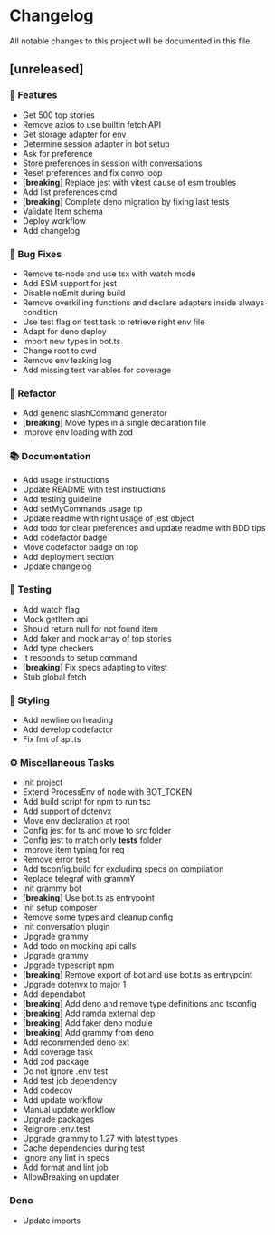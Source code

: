 # Changelog

All notable changes to this project will be documented in this file.

## [unreleased]

### 🚀 Features

- Get 500 top stories
- Remove axios to use builtin fetch API
- Get storage adapter for env
- Determine session adapter in bot setup
- Ask for preference
- Store preferences in session with conversations
- Reset preferences and fix convo loop
- [**breaking**] Replace jest with vitest cause of esm troubles
- Add list preferences cmd
- [**breaking**] Complete deno migration by fixing last tests
- Validate Item schema
- Deploy workflow
- Add changelog

### 🐛 Bug Fixes

- Remove ts-node and use tsx with watch mode
- Add ESM support for jest
- Disable noEmit during build
- Remove overkilling functions and declare adapters inside always condition
- Use test flag on test task to retrieve right env file
- Adapt for deno deploy
- Import new types in bot.ts
- Change root to cwd
- Remove env leaking log
- Add missing test variables for coverage

### 🚜 Refactor

- Add generic slashCommand generator
- [**breaking**] Move types in a single declaration file
- Improve env loading with zod

### 📚 Documentation

- Add usage instructions
- Update README with test instructions
- Add testing guideline
- Add setMyCommands usage tip
- Update readme with right usage of jest object
- Add todo for clear preferences and update readme with BDD tips
- Add codefactor badge
- Move codefactor badge on top
- Add deployment section
- Update changelog

### 🧪 Testing

- Add watch flag
- Mock getItem api
- Should return null for not found item
- Add faker and mock array of top stories
- Add type checkers
- It responds to setup command
- [**breaking**] Fix specs adapting to vitest
- Stub global fetch

### 🎨 Styling

- Add newline on heading
- Add develop codefactor
- Fix fmt of api.ts

### ⚙️ Miscellaneous Tasks

- Init project
- Extend ProcessEnv of node with BOT_TOKEN
- Add build script for npm to run tsc
- Add support of dotenvx
- Move env declaration at root
- Config jest for ts and move to src folder
- Config jest to match only __tests__ folder
- Improve item typing for req
- Remove error test
- Add tsconfig.build for excluding specs on compilation
- Replace telegraf with grammY
- Init grammy bot
- [**breaking**] Use bot.ts as entrypoint
- Init setup composer
- Remove some types and cleanup config
- Init conversation plugin
- Upgrade grammy
- Add todo on mocking api calls
- Upgrade grammy
- Upgrade typescript npm
- [**breaking**] Remove export of bot and use bot.ts as entrypoint
- Upgrade dotenvx to major 1
- Add dependabot
- [**breaking**] Add deno and remove type definitions and tsconfig
- [**breaking**] Add ramda external dep
- [**breaking**] Add faker deno module
- [**breaking**] Add grammy from deno
- Add recommended deno ext
- Add coverage task
- Add zod package
- Do not ignore .env test
- Add test job dependency
- Add codecov
- Add update workflow
- Manual update workflow
- Upgrade packages
- Reignore .env.test
- Upgrade grammy to 1.27 with latest types
- Cache dependencies during test
- Ignore any lint in specs
- Add format and lint job
- AllowBreaking on updater

### Deno

- Update imports

<!-- generated by git-cliff -->
